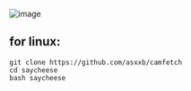 

![image](https://user-images.githubusercontent.com/55710160/226274933-e505c445-64ad-4f53-804d-182768d6f7c9.png)




## for linux:

```
git clone https://github.com/asxxb/camfetch
cd saycheese
bash saycheese
```



